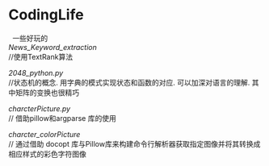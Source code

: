 # CodingLife
 
一些好玩的  
*News_Keyword_extraction*     
//使用TextRank算法      

*2048_python.py*    
//状态机的概念. 用字典的模式实现状态和函数的对应. 可以加深对语言的理解. 其中矩阵的变换也很精巧

*charcterPicture.py*    
// 借助pillow和argparse 库的使用  

*charcter_colorPicture*    
// 通过借助 docopt 库与Pillow库来构建命令行解析器获取指定图像并将其转换成相应样式的彩色字符图像